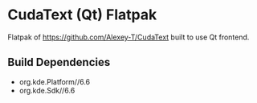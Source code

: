 # CudaText (Qt) Flatpak
Flatpak of https://github.com/Alexey-T/CudaText built to use Qt frontend.

## Build Dependencies
* org.kde.Platform//6.6
* org.kde.Sdk//6.6

